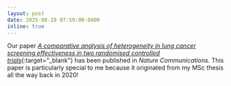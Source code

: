 ```yaml
---
layout: post
date: 2025-08-28 07:59:00-0400
inline: true
---
```


Our paper [*A comparative analysis of heterogeneity in lung cancer screening effectiveness in two randomised controlled trials*](https://www.nature.com/articles/s41467-025-63471-6){:target="_blank"} has been published in *Nature Communications*. This paper is particularly special to me because it originated from my MSc thesis all the way back in 2020!
